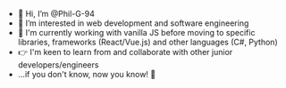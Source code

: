 - 👋 Hi, I’m @Phil-G-94
- 👀 I’m interested in web development and software engineering 
- 🌱 I'm currently working with vanilla JS before moving to specific libraries, frameworks (React/Vue.js) and other languages (C#, Python)  
- 👉 I'm keen to learn from and collaborate with other junior developers/engineers
- ...if you don't know, now you know! 🐒

<!---
Phil-G-94/Phil-G-94 is a ✨ special ✨ repository because its `README.md` (this file) appears on your GitHub profile.
You can click the Preview link to take a look at your changes.
--->
